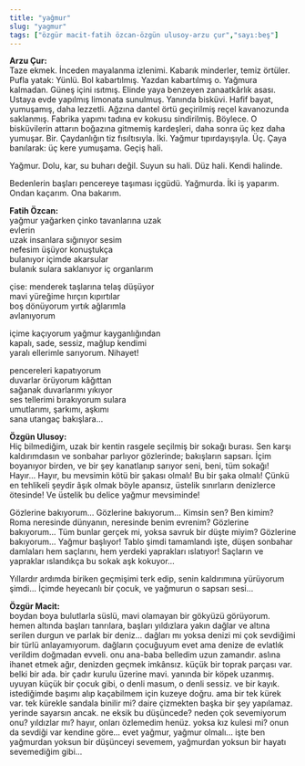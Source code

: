 ```yaml
---
title: "yağmur"
slug: "yagmur"
tags: ["özgür macit-fatih özcan-özgün ulusoy-arzu çur","sayı:beş"]
---
```


**Arzu Çur:**\
Taze ekmek. İnceden mayalanma izlenimi. Kabarık minderler, temiz
örtüler. Pufla yatak: Yünlü. Bol kabartılmış. Yazdan kabartılmış o.
Yağmura kalmadan. Güneş içini ısıtmış. Elinde yaya benzeyen zanaatkârlık
asası. Ustaya evde yapılmış limonata sunulmuş. Yanında bisküvi. Hafif
bayat, yumuşamış, daha lezzetli. Ağzına dantel örtü geçirilmiş reçel
kavanozunda saklanmış. Fabrika yapımı tadına ev kokusu sindirilmiş.
Böylece. O bisküvilerin attarın boğazına gitmemiş kardeşleri, daha sonra
üç kez daha yumuşar. Bir. Çaydanlığın tiz fısıltısıyla. İki. Yağmur
tıpırdayışıyla. Üç. Çaya banılarak: üç kere yumuşama. Geçiş hali.

Yağmur. Dolu, kar, su buharı değil. Suyun su hali. Düz hali.
Kendi halinde.

Bedenlerin başları pencereye taşıması içgüdü. Yağmurda. İki iş yaparım.
Ondan kaçarım. Ona bakarım.

**Fatih Özcan:**\
yağmur yağarken çinko tavanlarına uzak\
evlerin\
uzak insanlara sığınıyor sesim\
nefesim üşüyor konuştukça\
bulanıyor içimde akarsular\
bulanık sulara saklanıyor iç organlarım

çise: menderek taşlarına telaş düşüyor\
mavi yüreğime hırçın kıpırtılar\
boş dönüyorum yırtık ağlarımla\
avlanıyorum

içime kaçıyorum yağmur kayganlığından\
kapalı, sade, sessiz, mağlup kendimi\
yaralı ellerimle sarıyorum. Nihayet!

pencereleri kapatıyorum\
duvarlar örüyorum kâğıttan\
sağanak duvarlarımı yıkıyor\
ses tellerimi bırakıyorum sulara\
umutlarımı, şarkımı, aşkımı\
sana utangaç bakışlara...

**Özgün Ulusoy:**\
Hiç bilmediğim, uzak bir kentin rasgele seçilmiş bir sokağı burası. Sen
karşı kaldırımdasın ve sonbahar parlıyor gözlerinde; bakışların sapsarı.
İçim boyanıyor birden, ve bir şey kanatlanıp sarıyor seni, beni, tüm
sokağı! Hayır... Hayır, bu mevsimin kötü bir şakası olmalı! Bu bir şaka
olmalı! Çünkü en tehlikeli şeydir âşık olmak böyle apansız, üstelik
sınırların denizlerce ötesinde! Ve üstelik bu delice yağmur mevsiminde!

Gözlerine bakıyorum... Gözlerine bakıyorum... Kimsin sen? Ben kimim?
Roma neresinde dünyanın, neresinde benim evrenim? Gözlerine bakıyorum...
Tüm bunlar gerçek mi, yoksa savruk bir düşte miyim? Gözlerine
bakıyorum... Yağmur başlıyor! Tablo şimdi tamamlandı işte, düşen
sonbahar damlaları hem saçlarını, hem yerdeki yaprakları ıslatıyor!
Saçların ve yapraklar ıslandıkça bu sokak aşk kokuyor...

Yıllardır ardımda biriken geçmişimi terk edip, senin kaldırımına
yürüyorum şimdi... İçimde heyecanlı bir çocuk, ve yağmurun o
sapsarı sesi...

**Özgür Macit:**\
boydan boya bulutlarla süslü, mavi olamayan bir gökyüzü görüyorum. hemen
altında başları tanrılara, başları yıldızlara yakın dağlar ve altına
serilen durgun ve parlak bir deniz... dağları mı yoksa denizi mi çok
sevdiğimi bir türlü anlayamıyorum. dağların çocuğuyum evet ama denize de
evlatlık verildim doğmadan evveli. onu ana-baba belledim uzun zamandır.
aslına ihanet etmek ağır, denizden geçmek imkânsız. küçük bir toprak
parçası var. belki bir ada. bir çadır kurulu üzerine mavi. yanında bir
köpek uzanmış. uyuyan küçük bir çocuk gibi, o denli masum, o denli
sessiz. ve bir kayık. istediğimde başımı alıp kaçabilmem için kuzeye
doğru. ama bir tek kürek var. tek kürekle sandala binilir mi? daire
çizmekten başka bir şey yapılamaz. yerinde sayarsın ancak. ne eksik bu
düşüncede? neden çok sevemiyorum onu? yıldızlar mı? hayır, onları
özlemedim henüz. yoksa kız kulesi mi? onun da sevdiği var kendine
göre... evet yağmur, yağmur olmalı... işte ben yağmurdan yoksun bir
düşünceyi sevemem, yağmurdan yoksun bir hayatı sevemediğim gibi...
